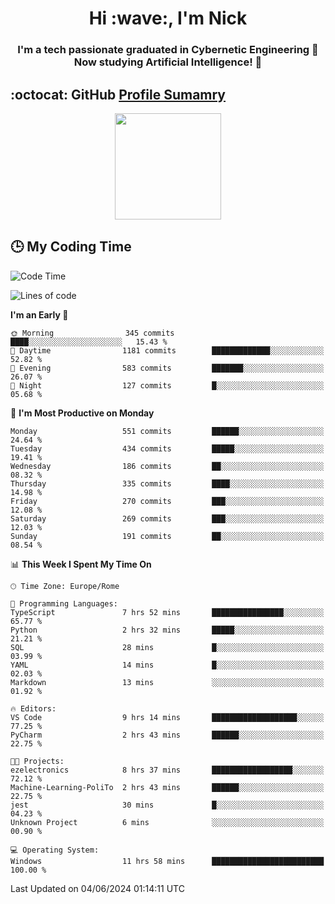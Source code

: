 <h1 align="center">Hi :wave:, I'm Nick</h1>

<h3 align="center">I'm a tech passionate graduated in Cybernetic Engineering 🤖<br>
Now studying Artificial Intelligence! 🧠</h3>


## :octocat: GitHub <a href="https://github.com/vn7n24fzkq/github-profile-summary-cards">Profile Sumamry</a>

<p align="center">
   <img style="height:170px;display:inline-block"  src="http://github-profile-summary-cards.vercel.app/api/cards/profile-details?username=CodeClimberNT&theme=github_dark" />
<!--    <img style="height:170px;display:inline-block"  src="http://github-profile-summary-cards.vercel.app/api/cards/repos-per-language?username=CodeClimberNT&theme=github_dark&exclude=" /> -->
</p>

 ## :clock3: My Coding Time 
 
<!--START_SECTION:waka-->
![Code Time](http://img.shields.io/badge/Code%20Time-239%20hrs%2033%20mins-blue)

![Lines of code](https://img.shields.io/badge/From%20Hello%20World%20I%27ve%20Written-2.7%20million%20lines%20of%20code-blue)

**I'm an Early 🐤** 

```text
🌞 Morning                345 commits         ████░░░░░░░░░░░░░░░░░░░░░   15.43 % 
🌆 Daytime                1181 commits        █████████████░░░░░░░░░░░░   52.82 % 
🌃 Evening                583 commits         ███████░░░░░░░░░░░░░░░░░░   26.07 % 
🌙 Night                  127 commits         █░░░░░░░░░░░░░░░░░░░░░░░░   05.68 % 
```
📅 **I'm Most Productive on Monday** 

```text
Monday                   551 commits         ██████░░░░░░░░░░░░░░░░░░░   24.64 % 
Tuesday                  434 commits         █████░░░░░░░░░░░░░░░░░░░░   19.41 % 
Wednesday                186 commits         ██░░░░░░░░░░░░░░░░░░░░░░░   08.32 % 
Thursday                 335 commits         ████░░░░░░░░░░░░░░░░░░░░░   14.98 % 
Friday                   270 commits         ███░░░░░░░░░░░░░░░░░░░░░░   12.08 % 
Saturday                 269 commits         ███░░░░░░░░░░░░░░░░░░░░░░   12.03 % 
Sunday                   191 commits         ██░░░░░░░░░░░░░░░░░░░░░░░   08.54 % 
```


📊 **This Week I Spent My Time On** 

```text
🕑︎ Time Zone: Europe/Rome

💬 Programming Languages: 
TypeScript               7 hrs 52 mins       ████████████████░░░░░░░░░   65.77 % 
Python                   2 hrs 32 mins       █████░░░░░░░░░░░░░░░░░░░░   21.21 % 
SQL                      28 mins             █░░░░░░░░░░░░░░░░░░░░░░░░   03.99 % 
YAML                     14 mins             █░░░░░░░░░░░░░░░░░░░░░░░░   02.03 % 
Markdown                 13 mins             ░░░░░░░░░░░░░░░░░░░░░░░░░   01.92 % 

🔥 Editors: 
VS Code                  9 hrs 14 mins       ███████████████████░░░░░░   77.25 % 
PyCharm                  2 hrs 43 mins       ██████░░░░░░░░░░░░░░░░░░░   22.75 % 

🐱‍💻 Projects: 
ezelectronics            8 hrs 37 mins       ██████████████████░░░░░░░   72.12 % 
Machine-Learning-PoliTo  2 hrs 43 mins       ██████░░░░░░░░░░░░░░░░░░░   22.75 % 
jest                     30 mins             █░░░░░░░░░░░░░░░░░░░░░░░░   04.23 % 
Unknown Project          6 mins              ░░░░░░░░░░░░░░░░░░░░░░░░░   00.90 % 

💻 Operating System: 
Windows                  11 hrs 58 mins      █████████████████████████   100.00 % 
```


 Last Updated on 04/06/2024 01:14:11 UTC
<!--END_SECTION:waka-->


